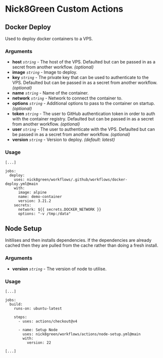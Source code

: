 # Nick8Green Custom Actions

## Docker Deploy

Used to deploy docker containers to a VPS.

### Arguments

- **host** _`string`_ - The host of the VPS. Defaulted but can be passed in as a secret from another workflow. _(optional)_
- **image** _`string`_ - Image to deploy.
- **key** _`string`_ - The private key that can be used to authenticate to the VPS. Defaulted but can be passed in as a secret from another workflow. _(optional)_
- **name** _`string`_ - Name of the container.
- **network** _`string`_ - Network to connect the container to.
- **options** _`string`_ - Additional options to pass to the container on startup. _(optional)_
- **token** _`string`_ - The user to GitHub authentication token in order to auth with the container registry. Defaulted but can be passed in as a secret from another workflow. _(optional)_
- **user** _`string`_ - The user to authenticate with the VPS. Defaulted but can be passed in as a secret from another workflow. _(optional)_
- **version** _`string`_ - Version to deploy. _(default: latest)_

### Usage

```
[...]

jobs:
  deploy:
    uses: nick8green/workflows/.github/workflows/docker-deploy.yml@main
    with:
      image: alpine
      name: demo-container
      version: 3.21.2
    secrets:
      network: ${{ secrets.DOCKER_NETWORK }}
      options: "-v /tmp:/data"
```

## Node Setup

Initilises and then installs dependencies. If the dependencies are already cached then they are pulled from the cache rather than doing a fresh install.

### Arguments

- **version** _`string`_ - The version of node to utilise.

### Usage

```
[...]

jobs:
  build:
    runs-on: ubuntu-latest

    steps:
      - uses: actions/checkout@v4

      - name: Setup Node
        uses: nick8green/workflows/actions/node-setup.yml@main
        with:
          version: 22

[...]
```
